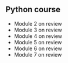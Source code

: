 ## Python course

* Module 2 on review
* Module 3 on review
* Module 4 on review
* Module 5 on review
* Module 6 on review
* Module 7 on review
